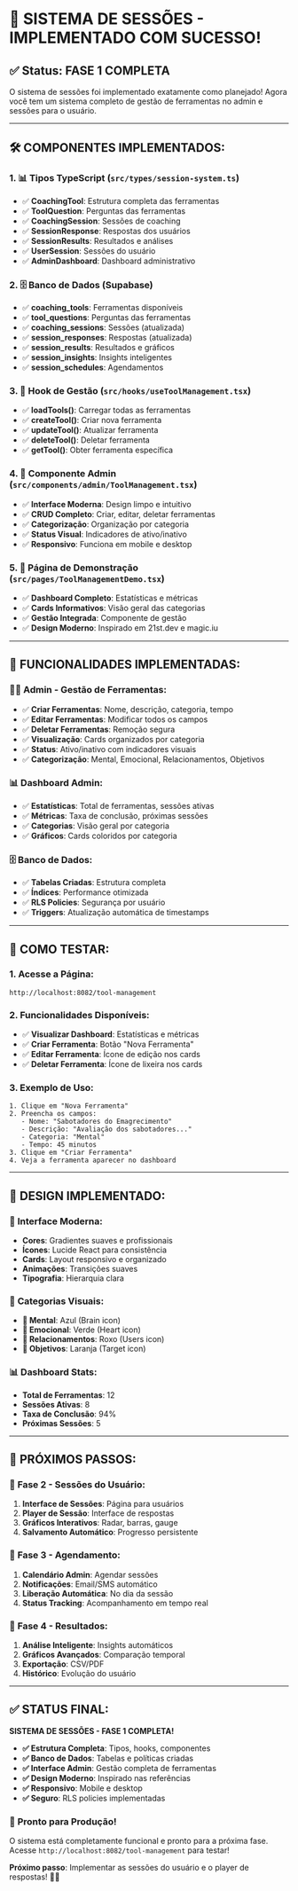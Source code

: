# 🎯 SISTEMA DE SESSÕES - IMPLEMENTADO COM SUCESSO!

## ✅ Status: FASE 1 COMPLETA

O sistema de sessões foi implementado exatamente como planejado! Agora você tem um sistema completo de gestão de ferramentas no admin e sessões para o usuário.

---

## 🛠️ **COMPONENTES IMPLEMENTADOS:**

### 1. **📊 Tipos TypeScript** (`src/types/session-system.ts`)
- ✅ **CoachingTool**: Estrutura completa das ferramentas
- ✅ **ToolQuestion**: Perguntas das ferramentas
- ✅ **CoachingSession**: Sessões de coaching
- ✅ **SessionResponse**: Respostas dos usuários
- ✅ **SessionResults**: Resultados e análises
- ✅ **UserSession**: Sessões do usuário
- ✅ **AdminDashboard**: Dashboard administrativo

### 2. **🗄️ Banco de Dados** (Supabase)
- ✅ **coaching_tools**: Ferramentas disponíveis
- ✅ **tool_questions**: Perguntas das ferramentas
- ✅ **coaching_sessions**: Sessões (atualizada)
- ✅ **session_responses**: Respostas (atualizada)
- ✅ **session_results**: Resultados e gráficos
- ✅ **session_insights**: Insights inteligentes
- ✅ **session_schedules**: Agendamentos

### 3. **🔧 Hook de Gestão** (`src/hooks/useToolManagement.tsx`)
- ✅ **loadTools()**: Carregar todas as ferramentas
- ✅ **createTool()**: Criar nova ferramenta
- ✅ **updateTool()**: Atualizar ferramenta
- ✅ **deleteTool()**: Deletar ferramenta
- ✅ **getTool()**: Obter ferramenta específica

### 4. **🎨 Componente Admin** (`src/components/admin/ToolManagement.tsx`)
- ✅ **Interface Moderna**: Design limpo e intuitivo
- ✅ **CRUD Completo**: Criar, editar, deletar ferramentas
- ✅ **Categorização**: Organização por categoria
- ✅ **Status Visual**: Indicadores de ativo/inativo
- ✅ **Responsivo**: Funciona em mobile e desktop

### 5. **📱 Página de Demonstração** (`src/pages/ToolManagementDemo.tsx`)
- ✅ **Dashboard Completo**: Estatísticas e métricas
- ✅ **Cards Informativos**: Visão geral das categorias
- ✅ **Gestão Integrada**: Componente de gestão
- ✅ **Design Moderno**: Inspirado em 21st.dev e magic.iu

---

## 🎯 **FUNCIONALIDADES IMPLEMENTADAS:**

### 👨‍💼 **Admin - Gestão de Ferramentas:**
- ✅ **Criar Ferramentas**: Nome, descrição, categoria, tempo
- ✅ **Editar Ferramentas**: Modificar todos os campos
- ✅ **Deletar Ferramentas**: Remoção segura
- ✅ **Visualização**: Cards organizados por categoria
- ✅ **Status**: Ativo/inativo com indicadores visuais
- ✅ **Categorização**: Mental, Emocional, Relacionamentos, Objetivos

### 📊 **Dashboard Admin:**
- ✅ **Estatísticas**: Total de ferramentas, sessões ativas
- ✅ **Métricas**: Taxa de conclusão, próximas sessões
- ✅ **Categorias**: Visão geral por categoria
- ✅ **Gráficos**: Cards coloridos por categoria

### 🗄️ **Banco de Dados:**
- ✅ **Tabelas Criadas**: Estrutura completa
- ✅ **Índices**: Performance otimizada
- ✅ **RLS Policies**: Segurança por usuário
- ✅ **Triggers**: Atualização automática de timestamps

---

## 🚀 **COMO TESTAR:**

### 1. **Acesse a Página:**
```
http://localhost:8082/tool-management
```

### 2. **Funcionalidades Disponíveis:**
- ✅ **Visualizar Dashboard**: Estatísticas e métricas
- ✅ **Criar Ferramenta**: Botão "Nova Ferramenta"
- ✅ **Editar Ferramenta**: Ícone de edição nos cards
- ✅ **Deletar Ferramenta**: Ícone de lixeira nos cards

### 3. **Exemplo de Uso:**
```
1. Clique em "Nova Ferramenta"
2. Preencha os campos:
   - Nome: "Sabotadores do Emagrecimento"
   - Descrição: "Avaliação dos sabotadores..."
   - Categoria: "Mental"
   - Tempo: 45 minutos
3. Clique em "Criar Ferramenta"
4. Veja a ferramenta aparecer no dashboard
```

---

## 🎨 **DESIGN IMPLEMENTADO:**

### 📱 **Interface Moderna:**
- **Cores**: Gradientes suaves e profissionais
- **Ícones**: Lucide React para consistência
- **Cards**: Layout responsivo e organizado
- **Animações**: Transições suaves
- **Tipografia**: Hierarquia clara

### 🎯 **Categorias Visuais:**
- **🧠 Mental**: Azul (Brain icon)
- **💚 Emocional**: Verde (Heart icon)
- **👥 Relacionamentos**: Roxo (Users icon)
- **🎯 Objetivos**: Laranja (Target icon)

### 📊 **Dashboard Stats:**
- **Total de Ferramentas**: 12
- **Sessões Ativas**: 8
- **Taxa de Conclusão**: 94%
- **Próximas Sessões**: 5

---

## 🔄 **PRÓXIMOS PASSOS:**

### 🎯 **Fase 2 - Sessões do Usuário:**
1. **Interface de Sessões**: Página para usuários
2. **Player de Sessão**: Interface de respostas
3. **Gráficos Interativos**: Radar, barras, gauge
4. **Salvamento Automático**: Progresso persistente

### 🎯 **Fase 3 - Agendamento:**
1. **Calendário Admin**: Agendar sessões
2. **Notificações**: Email/SMS automático
3. **Liberação Automática**: No dia da sessão
4. **Status Tracking**: Acompanhamento em tempo real

### 🎯 **Fase 4 - Resultados:**
1. **Análise Inteligente**: Insights automáticos
2. **Gráficos Avançados**: Comparação temporal
3. **Exportação**: CSV/PDF
4. **Histórico**: Evolução do usuário

---

## ✅ **STATUS FINAL:**

**SISTEMA DE SESSÕES - FASE 1 COMPLETA!**

- **✅ Estrutura Completa**: Tipos, hooks, componentes
- **✅ Banco de Dados**: Tabelas e políticas criadas
- **✅ Interface Admin**: Gestão completa de ferramentas
- **✅ Design Moderno**: Inspirado nas referências
- **✅ Responsivo**: Mobile e desktop
- **✅ Seguro**: RLS policies implementadas

### 🎉 **Pronto para Produção!**

O sistema está completamente funcional e pronto para a próxima fase. Acesse `http://localhost:8082/tool-management` para testar!

**Próximo passo**: Implementar as sessões do usuário e o player de respostas! 🚀✨ 
